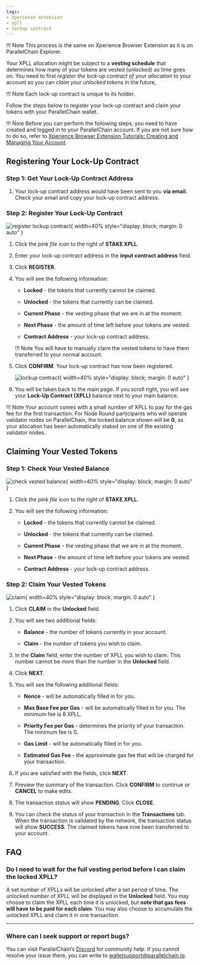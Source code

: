 ```yaml
---
tags:
- Xperience extension
- xpll
- lockup contract
---
```

!!! Note
    This process is the same on Xperience Browser Extension as it is on ParallelChain Explorer. 

Your XPLL allocation might be subject to a **vesting schedule** that determines how many of your tokens are vested (unlocked) as time goes on. You need to first *register the lock-up contract of your allocation* to your account so you can *claim your unlocked tokens* in the future, 

!!! Note 
    Each lock-up contract is unique to its holder.  

Follow the steps below to register your lock-up contract and claim your tokens with your ParallelChain wallet.  

!!! Note
    Before you can perform the following steps, you need to have created and logged in to your ParallelChain account. If you are not sure how to do so, refer to [Xperience Browser Extension Tutorials: Creating and Managing Your Account](./create_account.md). 

## Registering Your Lock-Up Contract

### Step 1: Get Your Lock-Up Contract Address 
1. Your lock-up contract address would have been sent to you **via email**. Check your email and copy your lock-up contract address.

### Step 2: Register Your Lock-Up Contract 
![register lockup contract](../../img/extension/12_Register%20Your%20Lock-Up%20Contract.png){ width=40%  style="display: block; margin: 0 auto" } 

1. Click the *pink file* icon to the right of **STAKE XPLL**. 

2. Enter your lock-up contract address in the **input contract address** field. 

3. Click **REGISTER**. 

3. You will see the following information: 

    - **Locked** - the tokens that currently cannot be claimed. 

    - **Unlocked** - the tokens that currently can be claimed. 

    - **Current Phase** - the vesting phase that we are in at the moment. 

    - **Next Phase** - the amount of time left before your tokens are vested. 

    - **Contract Address** - your lock-up contract address.  

    !!! Note
        You will have to manually claim the vested tokens to have them transferred to your normal account. 

4. Click **CONFIRM**. Your lock-up contract has now been registered. 

    ![lockup contract](../../img/extension/13_Lock-Up%20Contract%20Balance.png){ width=40%  style="display: block; margin: 0 auto" } 

5. You will be taken back to the main page. If you scroll right, you will see your **Lock-Up Contract (XPLL)** balance next to your main balance. 

!!! Note
    Your account comes with a small number of XPLL to pay for the gas fee for the first transaction. For Node Round participants who will operate validator nodes on ParallelChain, the locked balance shown will be **0**, as your allocation has been automatically staked on one of the existing validator nodes. 

## Claiming Your Vested Tokens

### Step 1: Check Your Vested Balance 
![check vested balance](../../img/extension/14_Select%20a%20validator.png){ width=40%  style="display: block; margin: 0 auto" } 

1. Click the *pink file* icon to the right of **STAKE XPLL**. 

2. You will see the following information: 

    - **Locked** - the tokens that currently cannot be claimed. 

    - **Unlocked** - the tokens that currently can be claimed. 

    - **Current Phase** - the vesting phase that we are in at the moment. 

    - **Next Phase** - the amount of time left before your tokens are vested. 

    - **Contract Address** - your lock-up contract address.  

### Step 2: Claim Your Vested Tokens 
![claim](../../img/extension/15_Claim.png){ width=40%  style="display: block; margin: 0 auto" } 

1. Click **CLAIM** in the **Unlocked** field. 

2. You will see two additional fields: 

    - **Balance** - the number of tokens currently in your account. 

    - **Claim** - the number of tokens you wish to claim. 

3. In the **Claim** field, enter the number of XPLL you wish to claim. This number cannot be more than the number in the **Unlocked** field. 

4. Click **NEXT**. 

5. You will see the following additional fields: 

    - **Nonce** - will be automatically filled in for you. 

    - **Max Base Fee per Gas** - will be automatically filled in for you. The minimum fee is 8 XPLL. 

    - **Priority Fee per Gas** - determines the priority of your transaction. The minimum fee is 0. 

    - **Gas Limit** - will be automatically filled in for you. 

    - **Estimated Gas Fee** - the approximate gas fee that will be charged for your transaction. 


6. If you are satisfied with the fields, click **NEXT**. 

7. Preview the summary of the transaction. Click **CONFIRM** to continue or **CANCEL** to make edits. 

8. The transaction status will show **PENDING**. Click **CLOSE**. 

9. You can check the status of your transaction in the **Transactions** tab. When the transaction is validated by the network, the transaction status will show **SUCCESS**. The claimed tokens have now been transferred to your account. 

## FAQ

### Do I need to wait for the full vesting period before I can claim the locked XPLL? 

A set number of XPLLs will be unlocked after a set period of time. The unlocked number of XPLL will be displayed in the **Unlocked** field. You may choose to claim the XPLL each time it is unlocked, but **note that gas fees will have to be paid for each claim**. You may also choose to accumulate the unlocked XPLL and claim it in one transaction. 

---

### Where can I seek support or report bugs? 
You can visit ParallelChain’s [Discord](https://discord.gg/parallelchainofficial) for community help. If you cannot resolve your issue there, you can write to [walletsupport@parallelchain.io](mailto:walletsupport@parallelchain.io). 